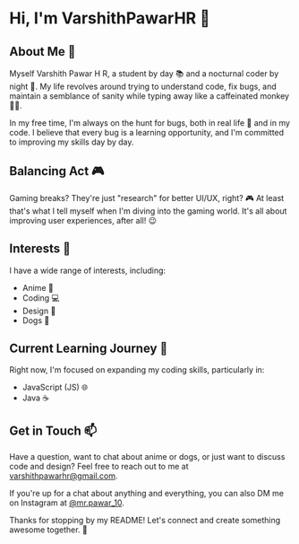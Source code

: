 # Hi, I'm VarshithPawarHR 👋



## About Me 🚀

Myself Varshith Pawar H R, a student by day 📚 and a nocturnal coder by night 🌙. My life revolves around trying to understand code, fix bugs, and maintain a semblance of sanity while typing away like a caffeinated monkey 🕵️‍♂️.

In my free time, I'm always on the hunt for bugs, both in real life 🐜 and in my code. I believe that every bug is a learning opportunity, and I'm committed to improving my skills day by day.

## Balancing Act 🎮

Gaming breaks? They're just "research" for better UI/UX, right? 🎮 At least that's what I tell myself when I'm diving into the gaming world. It's all about improving user experiences, after all! 😉


## Interests 🌟

I have a wide range of interests, including:

- Anime 🍿
- Coding 💻
- Design 🎨
- Dogs 🐶

## Current Learning Journey 🌱

Right now, I'm focused on expanding my coding skills, particularly in:

- JavaScript (JS) 🌐
- Java ☕

## Get in Touch 📫

Have a question, want to chat about anime or dogs, or just want to discuss code and design? Feel free to reach out to me at [varshithpawarhr@gmail.com](mailto:varshithpawarhr@gmail.com).

If you're up for a chat about anything and everything, you can also DM me on Instagram at [@mr.pawar_10](https://www.instagram.com/mr.pawar_10/).

Thanks for stopping by my README! Let's connect and create something awesome together. 🚀
